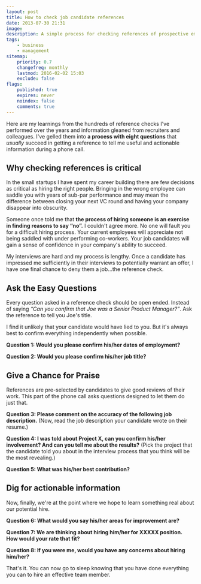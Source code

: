 ```yaml
---
layout: post
title: How to check job candidate references
date: 2013-07-30 21:31
image:
description: A simple process for checking references of prospective employees.
tags:
    - business
    - management
sitemap:
    priority: 0.7
    changefreq: monthly
    lastmod: 2016-02-02 15:03
    exclude: false
flags:
    published: true
    expires: never
    noindex: false
    comments: true
---
```


Here are my learnings from the hundreds of reference checks I've performed over the years and information gleaned from recruiters and colleagues. I've gelled them into **a process with eight questions** that _usually_ succeed in getting a reference to tell me useful and actionable information during a phone call.

<!--more-->

## Why checking references is critical

In the small startups I have spent my career building there are few decisions as critical as hiring the right people. Bringing in the wrong employee can saddle you with years of sub-par performance and may mean the difference between closing your next VC round and having your company disappear into obscurity.

Someone once told me that **the process of hiring someone is an exercise in finding reasons to say “no”.** I couldn't agree more. No one will fault you for a difficult hiring process. Your current employees will appreciate not being saddled with under performing co-workers. Your job candidates will gain a sense of confidence in your company's ability to succeed.

My interviews are hard and my process is lengthy. Once a candidate has impressed me sufficiently in their interviews to potentially warrant an offer, I have one final chance to deny them a job...the reference check.

## Ask the Easy Questions

Every question asked in a reference check should be open ended. Instead of saying _“Can you confirm that Joe was a Senior Product Manager?”_. Ask the reference to tell you Joe's title.

I find it unlikely that your candidate would have lied to you. But it's always best to confirm everything independently when possible.

**Question 1: Would you please confirm his/her dates of employment?**

**Question 2: Would you please confirm his/her job title?**

## Give a Chance for Praise

References are pre-selected by candidates to give good reviews of their work. This part of the phone call asks questions designed to let them do just that.

**Question 3: Please comment on the accuracy of the following job description.**
(Now, read the job description your candidate wrote on their resume.)

**Question 4: I was told about Project X, can you confirm his/her involvement? And can you tell me about the results?**
(Pick the project that the candidate told you about in the interview process that you think will be the most revealing.)

**Question 5: What was his/her best contribution?**

## Dig for actionable information

Now, finally, we're at the point where we hope to learn something real about our potential hire.

**Question 6: What would you say his/her areas for improvement are?**

**Question 7: We are thinking about hiring him/her for XXXXX position. How would your rate that fit?**

**Question 8: If you were me, would you have any concerns about hiring him/her?**

That's it. You can now go to sleep knowing that you have done everything you can to hire an effective team member.
